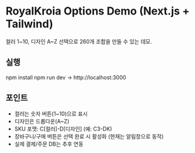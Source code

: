 # RoyalKroia Options Demo (Next.js + Tailwind)
컬러 1~10, 디자인 A~Z 선택으로 260개 조합을 만들 수 있는 데모.

## 실행
npm install
npm run dev
→ http://localhost:3000

## 포인트
- 컬러는 숫자 버튼(1~10)으로 표시
- 디자인은 드롭다운(A~Z)
- SKU 포맷: C[컬러]-D[디자인] (예: C3-DK)
- 장바구니/구매 버튼은 선택 완료 시 활성화 (현재는 알림창으로 동작)
- 실제 결제/주문 DB는 추후 연동
